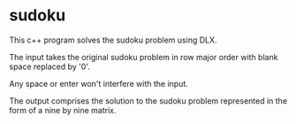 # sudoku
This c++ program solves the sudoku problem using DLX.

The input takes the original sudoku problem in row major order with blank space replaced by '0'. 

Any space or enter won't interfere with the input.

The output comprises the solution to the sudoku problem represented in the form of a nine by nine matrix.
